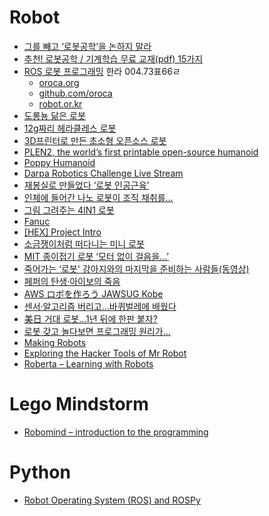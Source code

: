 Robot
=====
* [그를 빼고 ‘로봇공학’을 논하지 말라](http://www.bloter.net/archives/224824)
* [추천! 로봇공학 / 기계학습 무료 교재(pdf) 15가지](http://t-robotics.blogspot.in/2015/01/pdf-15.html)
* [ROS 로봇 프로그래밍](http://book.daum.net/detail/book.do?bookid=KOR9791195149278) 한라 004.73표66ㄹ
  * [oroca.org](http://oroca.org/)
  * [github.com/oroca](https://github.com/oroca)
  * [robot.or.kr](http://robot.or.kr/)
* [도롱뇽 닮은 로봇](http://techholic.co.kr/archives/30293)
* [12g짜리 헤라클레스 로봇](http://techholic.co.kr/archives/32962)
* [3D프린터로 만든 초소형 오픈소스 로봇](http://techholic.co.kr/archives/32551)
* [PLEN2, the world’s first printable open-source humanoid](https://www.kickstarter.com/projects/2107823129/plen2-the-worlds-first-printable-open-source-human)
* [Poppy Humanoid](https://www.poppy-project.org/creatures/poppy-humanoid/)
* [Darpa Robotics Challenge Live Stream](http://live.curiositystream.com/)
* [재봉실로 만들었다 ‘로봇 인공근육’](http://techholic.co.kr/archives/34906)
* [인체에 들어간 나노 로봇이 조직 채취를…](http://techholic.co.kr/archives/34897)
* [그림 그려주는 4IN1 로봇](http://techholic.co.kr/archives/32544)
* [Fanuc](http://www.thegear.co.kr/8465)
* [[HEX] Project Intro](http://www.gperco.com/2015/06/hex-project-intro.html)
* [소금쟁이처럼 떠다니는 미니 로봇](http://ppss.kr/archives/47403)
* [MIT 종이접기 로봇 ‘모터 없이 걸음을…’](http://techholic.co.kr/archives/35122)
* [죽어가는 ‘로봇' 강아지와의 마지막을 준비하는 사람들(동영상)](http://www.huffingtonpost.kr/2015/06/20/story_n_7629822.html)
* [페퍼의 탄생·아이보의 죽음](http://techholic.co.kr/archives/35420)
* [AWS ロボを作ろう JAWSUG Kobe](http://www.slideshare.net/shimy_net/robo-pub)
* [센서·알고리즘 버리고…바퀴벌레에 배웠다](http://techholic.co.kr/archives/36057)
* [美日 거대 로봇…1년 뒤에 한판 붙자?](http://techholic.co.kr/archives/36085)
* [로봇 갖고 놀다보면 프로그래밍 원리가…](http://techholic.co.kr/archives/36658)
* [Making Robots](https://www.youtube.com/watch?v=OcFOWIq3cIc)
* [Exploring the Hacker Tools of Mr Robot](https://hackertarget.com/hacker-tools-mr-robot//)
* [Roberta – Learning with Robots](http://www.open-roberta.org/en/welcome/)

# Lego Mindstorm
* [Robomind – introduction to the programming](http://educationware.net/robomind-introduction-to-the-programming/)

# Python
* [Robot Operating System (ROS) and ROSPy](http://www.talkpythontome.com/episodes/show/7/robot-operating-system-ros-and-rospy)